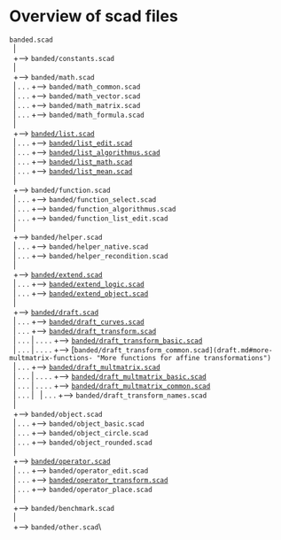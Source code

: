 
Overview of scad files
======================

`banded.scad`\
` `|\
` `+--> `banded/constants.scad`\
` `|\
` `+--> `banded/math.scad`\
` `| . . . +--> `banded/math_common.scad`\
` `| . . . +--> `banded/math_vector.scad`\
` `| . . . +--> `banded/math_matrix.scad`\
` `| . . . +--> `banded/math_formula.scad`\
` `|\
` `+--> [`banded/list.scad`](list.md "Functions for work with lists")\
` `| . . . +--> [`banded/list_edit.scad`](list.md#editing-lists- "Editing lists")\
` `| . . . +--> [`banded/list_algorithmus.scad`](list.md#algorithm-on-lists- "Algorithm on lists")\
` `| . . . +--> [`banded/list_math.scad`](list.md#math-on-lists- "Math on lists")\
` `| . . . +--> [`banded/list_mean.scad`](list.md#calculating-mean- "Calculating mean")\
` `|\
` `+--> `banded/function.scad`\
` `| . . . +--> `banded/function_select.scad`\
` `| . . . +--> `banded/function_algorithmus.scad`\
` `| . . . +--> `banded/function_list_edit.scad`\
` `|\
` `+--> `banded/helper.scad`\
` `| . . . +--> `banded/helper_native.scad`\
` `| . . . +--> `banded/helper_recondition.scad`\
` `|\
` `+--> [`banded/extend.scad`](extend.md "Control the level of detail of a mesh")\
` `| . . . +--> [`banded/extend_logic.scad`](extend.md#functions-)\
` `| . . . +--> [`banded/extend_object.scad`](extend.md#defined-modules-)\
` `|\
` `+--> [`banded/draft.scad`](draft.md "Draft objects in a point list")\
` `| . . . +--> [`banded/draft_curves.scad`](draft.md#curves- "Creates curves in a list")\
` `| . . . +--> [`banded/draft_transform.scad`](draft.md#transform-functions- "Transform functions for affine transformations")\
` `| . . . | . . . . +--> [`banded/draft_transform_basic.scad`](draft.md#basic-multmatrix-functions- "OpenScad buildin transformation on point lists")\
` `| . . . | . . . . +--> [`banded/draft_transform_common.scad](draft.md#more-multmatrix-functions- "More functions for affine transformations")`\
` `| . . . +--> [`banded/draft_multmatrix.scad`](draft.md#multmatrix- "Multmatrix functions")\
` `| . . . | . . . . +--> [`banded/draft_multmatrix_basic.scad`](draft.md#basic-multmatrix-functions- "Generate matrix like OpenScad buildin affine transformation")\
` `| . . . | . . . . +--> [`banded/draft_multmatrix_common.scad`](draft.md##more-multmatrix-functions- "Generate matrix for more affine transformations")\
` `| . . . |
` `| . . . +--> `banded/draft_transform_names.scad`\
` `|\
` `+--> `banded/object.scad`\
` `| . . . +--> `banded/object_basic.scad`\
` `| . . . +--> `banded/object_circle.scad`\
` `| . . . +--> `banded/object_rounded.scad`\
` `|\
` `+--> [`banded/operator.scad`](operator.md "Transform and edit objects")\
` `| . . . +--> `banded/operator_edit.scad`\
` `| . . . +--> [`banded/operator_transform.scad`](operator.md#transform-operator- "Transform operator for affine transformations")\
` `| . . . +--> `banded/operator_place.scad`\
` `|\
` `+--> `banded/benchmark.scad`\
` `|\
` `+--> `banded/other.scad`\
